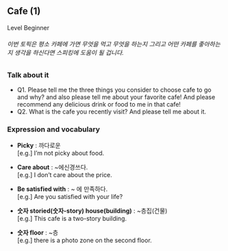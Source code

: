 ## Cafe (1)
Level Beginner
###### 이번 토픽은 평소 카페에 가면 무엇을 먹고 무엇을 하는지 그리고 어떤 카페를 좋아하는지 생각을 하신다면 스피킹에 도움이 될 겁니다.

### Talk about it
- Q1. Please tell me the three things you consider to choose cafe to go and why? and also please tell me about your favorite cafe! And please recommend any delicious drink or food to me in that cafe!
- Q2. What is the cafe you recently visit? And please tell me about it.
### Expression and vocabulary
- **Picky** : 까다로운  
[e.g.] I’m not picky about food.

- **Care about** : ~에신경쓰다.  
[e.g.] I don’t care about the price.

- **Be satisfied with** : ~ 에 만족하다.  
[e.g.] Are you satisfied with your life?

- **숫자 storied(숫자-story) house(building)** : ~층집(건물)  
[e.g.] This cafe is a two-story building.

- **숫자 floor** : ~층  
[e.g.] there is a photo zone on the second floor.


